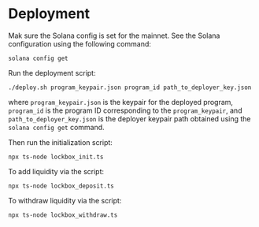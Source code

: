 # Deployment
Mak sure the Solana config is set for the mainnet. See the Solana configuration using the following command:
```
solana config get
```

Run the deployment script:
```
./deploy.sh program_keypair.json program_id path_to_deployer_key.json
```

where `program_keypair.json` is the keypair for the deployed program, `program_id` is the program ID corresponding to
the `program_keypair`, and `path_to_deployer_key.json` is the deployer keypair path obtained using the `solana config get`
command.

Then run the initialization script:
```
npx ts-node lockbox_init.ts
```

To add liquidity via the script:
```
npx ts-node lockbox_deposit.ts
```

To withdraw liquidity via the script:
```
npx ts-node lockbox_withdraw.ts
```